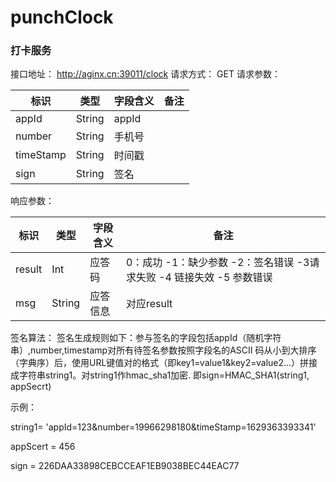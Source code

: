 # punchClock
### 打卡服务

接口地址： http://aginx.cn:39011/clock
请求方式： GET
请求参数：

|标识|	类型|	字段含义|	备注|
|----|----|----|----|
|appId|	String|	appId	| |
|number|	String|	手机号||
|timeStamp|	String|	时间戳|	|
|sign|	String|	签名||
响应参数：

| 标识   | 类型   | 字段含义 | 备注                                                         |
| ------ | ------ | -------- | ------------------------------------------------------------ |
| result | Int    | 应答码   | 0：成功 -1：缺少参数 -2：签名错误 -3请求失败 -4 链接失效 -5 参数错误 |
| msg    | String | 应答信息 | 对应result                                                   |

签名算法：
签名生成规则如下：参与签名的字段包括appId（随机字符串）,number,timestamp对所有待签名参数按照字段名的ASCII 码从小到大排序（字典序）后，使用URL键值对的格式（即key1=value1&key2=value2…）拼接成字符串string1。对string1作hmac_sha1加密.
即sign=HMAC_SHA1(string1, appSecrt)

示例：

string1= 'appId=123&number=19966298180&timeStamp=1629363393341'

appScert = 456

sign = 226DAA33898CEBCCEAF1EB9038BEC44EAC77